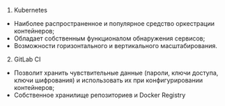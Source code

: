 1. Kubernetes 
- Наиболее распространенное и популярное средство оркестрации контейнеров;
- Обладает собственным функционалом обнаружения сервисов;
- Возможности горизонтального и вертикального масштабирования.

2. GitLab CI
- Позволит хранить чувствительные данные (пароли, ключи доступа, ключи шифрования) и использовать их при конфигурировании контейнеров;
- Собственное хранилище репозиториев и Docker Registry
